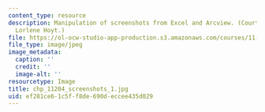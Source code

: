 ```yaml
---
content_type: resource
description: Manipulation of screenshots from Excel and Arcview. (Courtesy of Prof.
  Lorlene Hoyt.)
file: https://ol-ocw-studio-app-production.s3.amazonaws.com/courses/11-204-planning-communications-and-digital-media-fall-2004/ef281ce61c5ff8de690deccee435d029_chp_11204_screenshots_1.jpg
file_type: image/jpeg
image_metadata:
  caption: ''
  credit: ''
  image-alt: ''
resourcetype: Image
title: chp_11204_screenshots_1.jpg
uid: ef281ce6-1c5f-f8de-690d-eccee435d029
---
```

